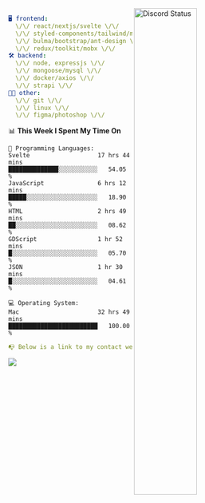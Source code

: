 
<a href="https://discord.com/users/279302975371870218" target="_blank">
    <img width="50%" align="right" alt="Discord Status" src="https://lanyard.cnrad.dev/api/279302975371870218?bg=161B22&borderRadius=5px%205px%200%200&hideTimestamp=true&idleMessage=Just%20chillin%27%20at%20the%20moment&animated=true">
</a>

```yaml
🖥️ frontend: 
  \/\/ react/nextjs/svelte \/\/
  \/\/ styled-components/tailwind/mui/
  \/\/ bulma/bootstrap/ant-design \/\/
  \/\/ redux/toolkit/mobx \/\/
🛠 backend: 
  \/\/ node, expressjs \/\/
  \/\/ mongoose/mysql \/\/
  \/\/ docker/axios \/\/
  \/\/ strapi \/\/
👨‍💻 other: 
  \/\/ git \/\/ 
  \/\/ linux \/\/
  \/\/ figma/photoshop \/\/
```
<!--START_SECTION:waka-->
📊 **This Week I Spent My Time On** 

```text
💬 Programming Languages: 
Svelte                   17 hrs 44 mins      ██████████████░░░░░░░░░░░   54.05 % 
JavaScript               6 hrs 12 mins       █████░░░░░░░░░░░░░░░░░░░░   18.90 % 
HTML                     2 hrs 49 mins       ██░░░░░░░░░░░░░░░░░░░░░░░   08.62 % 
GDScript                 1 hr 52 mins        █░░░░░░░░░░░░░░░░░░░░░░░░   05.70 % 
JSON                     1 hr 30 mins        █░░░░░░░░░░░░░░░░░░░░░░░░   04.61 % 

💻 Operating System: 
Mac                      32 hrs 49 mins      █████████████████████████   100.00 % 
```


<!--END_SECTION:waka-->
```yaml
📭 Below is a link to my contact website 
```
<a href="https://mxns.xyz" target="_black"> <img src="https://img.shields.io/badge/website-161B22?style=for-the-badge&logo=About.me&logoColor=white"></img> <a/>
